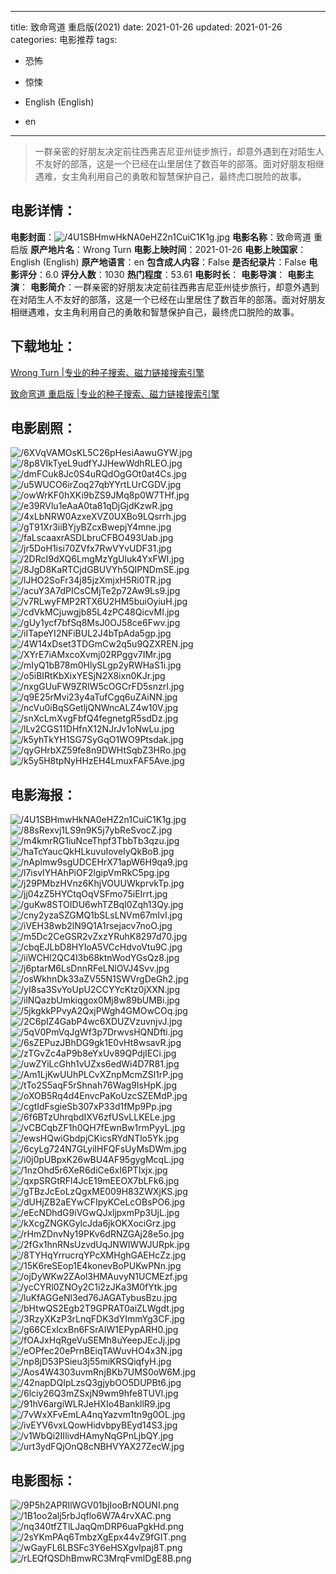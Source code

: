
---
title: 致命弯道 重启版(2021)
date: 2021-01-26
updated: 2021-01-26
categories: 电影推荐
tags:
- 恐怖
- 惊悚

- English (English)
- en
---


> 一群亲密的好朋友决定前往西弗吉尼亚州徒步旅行，却意外遇到在对陌生人不友好的部落，这是一个已经在山里居住了数百年的部落。面对好朋友相继遇难，女主角利用自己的勇敢和智慧保护自己，最终虎口脱险的故事。

## **电影详情**：

**电影封面**：<img src="https://image.tmdb.org/t/p/w200/4U1SBHmwHkNA0eHZ2n1CuiC1K1g.jpg" alt="/4U1SBHmwHkNA0eHZ2n1CuiC1K1g.jpg" title="/4U1SBHmwHkNA0eHZ2n1CuiC1K1g.jpg">
**电影名称**：致命弯道 重启版
**原产地片名**：Wrong Turn
**电影上映时间**：2021-01-26
**电影上映国家**：English (English)
**原产地语言**：en
**包含成人内容**：False
**是否纪录片**：False
**电影评分**：6.0
**评分人数**：1030
**热门程度**：53.61
**电影时长**：
**电影导演**：
**电影主演**：
**电影简介**：一群亲密的好朋友决定前往西弗吉尼亚州徒步旅行，却意外遇到在对陌生人不友好的部落，这是一个已经在山里居住了数百年的部落。面对好朋友相继遇难，女主角利用自己的勇敢和智慧保护自己，最终虎口脱险的故事。

## **下载地址**：
[Wrong Turn |专业的种子搜索、磁力链接搜索引擎](https://movie.amd794.com:2083/?search=Wrong%20Turn&ordering=&mode=match_phrase&page_size=10&page=1)

[致命弯道 重启版 |专业的种子搜索、磁力链接搜索引擎](https://movie.amd794.com:2083/?search=%E8%87%B4%E5%91%BD%E5%BC%AF%E9%81%93%20%E9%87%8D%E5%90%AF%E7%89%88&ordering=&mode=match_phrase&page_size=10&page=1)
 

## **电影剧照**：
<img src="https://image.tmdb.org/t/p/original/6XVqVAMOsKL5C26pHesiAawuGYW.jpg" alt="/6XVqVAMOsKL5C26pHesiAawuGYW.jpg" title="/6XVqVAMOsKL5C26pHesiAawuGYW.jpg"><img src="https://image.tmdb.org/t/p/original/8p8VIkTyeL9udfYJJHewWdhRLEO.jpg" alt="/8p8VIkTyeL9udfYJJHewWdhRLEO.jpg" title="/8p8VIkTyeL9udfYJJHewWdhRLEO.jpg"><img src="https://image.tmdb.org/t/p/original/dmFCuk8Jc0S4uRQdOgGOt0at4Cs.jpg" alt="/dmFCuk8Jc0S4uRQdOgGOt0at4Cs.jpg" title="/dmFCuk8Jc0S4uRQdOgGOt0at4Cs.jpg"><img src="https://image.tmdb.org/t/p/original/u5WUCO6irZoq27qbYYrtLUrCGDV.jpg" alt="/u5WUCO6irZoq27qbYYrtLUrCGDV.jpg" title="/u5WUCO6irZoq27qbYYrtLUrCGDV.jpg"><img src="https://image.tmdb.org/t/p/original/owWrKF0hXKi9bZS9JMq8p0W7THf.jpg" alt="/owWrKF0hXKi9bZS9JMq8p0W7THf.jpg" title="/owWrKF0hXKi9bZS9JMq8p0W7THf.jpg"><img src="https://image.tmdb.org/t/p/original/e39RVlu1eAaA0ta81qDjGjdKzwR.jpg" alt="/e39RVlu1eAaA0ta81qDjGjdKzwR.jpg" title="/e39RVlu1eAaA0ta81qDjGjdKzwR.jpg"><img src="https://image.tmdb.org/t/p/original/4xLbNRW0AzxeXVZ0UXBo9LQsrrh.jpg" alt="/4xLbNRW0AzxeXVZ0UXBo9LQsrrh.jpg" title="/4xLbNRW0AzxeXVZ0UXBo9LQsrrh.jpg"><img src="https://image.tmdb.org/t/p/original/gT91Xr3iiBYjyBZcxBwepjY4mne.jpg" alt="/gT91Xr3iiBYjyBZcxBwepjY4mne.jpg" title="/gT91Xr3iiBYjyBZcxBwepjY4mne.jpg"><img src="https://image.tmdb.org/t/p/original/faLscaaxrASDLbruCFBO493Uab.jpg" alt="/faLscaaxrASDLbruCFBO493Uab.jpg" title="/faLscaaxrASDLbruCFBO493Uab.jpg"><img src="https://image.tmdb.org/t/p/original/jr5DoH1isi70ZVfx7RwVYvUDF31.jpg" alt="/jr5DoH1isi70ZVfx7RwVYvUDF31.jpg" title="/jr5DoH1isi70ZVfx7RwVYvUDF31.jpg"><img src="https://image.tmdb.org/t/p/original/2DRcI9dXQ6LmgMzYgUluk4YxFWI.jpg" alt="/2DRcI9dXQ6LmgMzYgUluk4YxFWI.jpg" title="/2DRcI9dXQ6LmgMzYgUluk4YxFWI.jpg"><img src="https://image.tmdb.org/t/p/original/8JgD8KaRTCjdGBUVYh5QIPNDmSE.jpg" alt="/8JgD8KaRTCjdGBUVYh5QIPNDmSE.jpg" title="/8JgD8KaRTCjdGBUVYh5QIPNDmSE.jpg"><img src="https://image.tmdb.org/t/p/original/lJHO2SoFr34j85jzXmjxH5Ri0TR.jpg" alt="/lJHO2SoFr34j85jzXmjxH5Ri0TR.jpg" title="/lJHO2SoFr34j85jzXmjxH5Ri0TR.jpg"><img src="https://image.tmdb.org/t/p/original/acuY3A7dPICsCMjTe2p72Aw9Ls9.jpg" alt="/acuY3A7dPICsCMjTe2p72Aw9Ls9.jpg" title="/acuY3A7dPICsCMjTe2p72Aw9Ls9.jpg"><img src="https://image.tmdb.org/t/p/original/v7RLwyFMP2RTX6U2HM5buiOyiuH.jpg" alt="/v7RLwyFMP2RTX6U2HM5buiOyiuH.jpg" title="/v7RLwyFMP2RTX6U2HM5buiOyiuH.jpg"><img src="https://image.tmdb.org/t/p/original/cdVkMCjuwgjb85L4zPC48QicvMI.jpg" alt="/cdVkMCjuwgjb85L4zPC48QicvMI.jpg" title="/cdVkMCjuwgjb85L4zPC48QicvMI.jpg"><img src="https://image.tmdb.org/t/p/original/gUy1ycf7bfSq8MsJ0OJ58ce6Fwv.jpg" alt="/gUy1ycf7bfSq8MsJ0OJ58ce6Fwv.jpg" title="/gUy1ycf7bfSq8MsJ0OJ58ce6Fwv.jpg"><img src="https://image.tmdb.org/t/p/original/iITapeYI2NFiBUL2J4bTpAda5gp.jpg" alt="/iITapeYI2NFiBUL2J4bTpAda5gp.jpg" title="/iITapeYI2NFiBUL2J4bTpAda5gp.jpg"><img src="https://image.tmdb.org/t/p/original/4W14xDset3TDGmCw2q5u9QZXREN.jpg" alt="/4W14xDset3TDGmCw2q5u9QZXREN.jpg" title="/4W14xDset3TDGmCw2q5u9QZXREN.jpg"><img src="https://image.tmdb.org/t/p/original/XYrE7iAMxcoXvmj02RPggv7IMr.jpg" alt="/XYrE7iAMxcoXvmj02RPggv7IMr.jpg" title="/XYrE7iAMxcoXvmj02RPggv7IMr.jpg"><img src="https://image.tmdb.org/t/p/original/mIyQ1bB78m0HlySLgp2yRWHaS1i.jpg" alt="/mIyQ1bB78m0HlySLgp2yRWHaS1i.jpg" title="/mIyQ1bB78m0HlySLgp2yRWHaS1i.jpg"><img src="https://image.tmdb.org/t/p/original/o5iBIRtKbXixYESjN2X8ixn0KJr.jpg" alt="/o5iBIRtKbXixYESjN2X8ixn0KJr.jpg" title="/o5iBIRtKbXixYESjN2X8ixn0KJr.jpg"><img src="https://image.tmdb.org/t/p/original/nxgGUuFW9ZRIW5cOGCrFD5snzrI.jpg" alt="/nxgGUuFW9ZRIW5cOGCrFD5snzrI.jpg" title="/nxgGUuFW9ZRIW5cOGCrFD5snzrI.jpg"><img src="https://image.tmdb.org/t/p/original/q9E25rMvi23y4aTufCgq6uZAiNN.jpg" alt="/q9E25rMvi23y4aTufCgq6uZAiNN.jpg" title="/q9E25rMvi23y4aTufCgq6uZAiNN.jpg"><img src="https://image.tmdb.org/t/p/original/ncVu0iBqSGetljQNWncALZ4w10V.jpg" alt="/ncVu0iBqSGetljQNWncALZ4w10V.jpg" title="/ncVu0iBqSGetljQNWncALZ4w10V.jpg"><img src="https://image.tmdb.org/t/p/original/snXcLmXvgFbfQ4fegnetgR5sdDz.jpg" alt="/snXcLmXvgFbfQ4fegnetgR5sdDz.jpg" title="/snXcLmXvgFbfQ4fegnetgR5sdDz.jpg"><img src="https://image.tmdb.org/t/p/original/lLv2CGS11DHfnX12NJrJv1oNwLu.jpg" alt="/lLv2CGS11DHfnX12NJrJv1oNwLu.jpg" title="/lLv2CGS11DHfnX12NJrJv1oNwLu.jpg"><img src="https://image.tmdb.org/t/p/original/k5yhTkYH1SG7SyGqO1WO9Ptsdak.jpg" alt="/k5yhTkYH1SG7SyGqO1WO9Ptsdak.jpg" title="/k5yhTkYH1SG7SyGqO1WO9Ptsdak.jpg"><img src="https://image.tmdb.org/t/p/original/qyGHrbXZ59fe8n9DWHtSqbZ3HRo.jpg" alt="/qyGHrbXZ59fe8n9DWHtSqbZ3HRo.jpg" title="/qyGHrbXZ59fe8n9DWHtSqbZ3HRo.jpg"><img src="https://image.tmdb.org/t/p/original/k5y5H8tpNyHHzEH4LmuxFAF5Ave.jpg" alt="/k5y5H8tpNyHHzEH4LmuxFAF5Ave.jpg" title="/k5y5H8tpNyHHzEH4LmuxFAF5Ave.jpg">

## **电影海报**：
<img src="https://image.tmdb.org/t/p/original/4U1SBHmwHkNA0eHZ2n1CuiC1K1g.jpg" alt="/4U1SBHmwHkNA0eHZ2n1CuiC1K1g.jpg" title="/4U1SBHmwHkNA0eHZ2n1CuiC1K1g.jpg"><img src="https://image.tmdb.org/t/p/original/88sRexvj1LS9n9K5j7ybReSvocZ.jpg" alt="/88sRexvj1LS9n9K5j7ybReSvocZ.jpg" title="/88sRexvj1LS9n9K5j7ybReSvocZ.jpg"><img src="https://image.tmdb.org/t/p/original/m4kmrRG1iuNceThpf3TbbTb3qzu.jpg" alt="/m4kmrRG1iuNceThpf3TbbTb3qzu.jpg" title="/m4kmrRG1iuNceThpf3TbbTb3qzu.jpg"><img src="https://image.tmdb.org/t/p/original/haTcYaucQkHLkuvuIoveIyQkBoB.jpg" alt="/haTcYaucQkHLkuvuIoveIyQkBoB.jpg" title="/haTcYaucQkHLkuvuIoveIyQkBoB.jpg"><img src="https://image.tmdb.org/t/p/original/nAplmw9sgUDCEHrX71apW6H9qa9.jpg" alt="/nAplmw9sgUDCEHrX71apW6H9qa9.jpg" title="/nAplmw9sgUDCEHrX71apW6H9qa9.jpg"><img src="https://image.tmdb.org/t/p/original/l7isvIYHAhPiOF2lgipVmRkC5pg.jpg" alt="/l7isvIYHAhPiOF2lgipVmRkC5pg.jpg" title="/l7isvIYHAhPiOF2lgipVmRkC5pg.jpg"><img src="https://image.tmdb.org/t/p/original/j29PMbzHVnz6KhjVOUUWkprvkTp.jpg" alt="/j29PMbzHVnz6KhjVOUUWkprvkTp.jpg" title="/j29PMbzHVnz6KhjVOUUWkprvkTp.jpg"><img src="https://image.tmdb.org/t/p/original/jj04zZ5HYCtqOqVSFmo75iEIrrt.jpg" alt="/jj04zZ5HYCtqOqVSFmo75iEIrrt.jpg" title="/jj04zZ5HYCtqOqVSFmo75iEIrrt.jpg"><img src="https://image.tmdb.org/t/p/original/guKw8STOIDU6whTZBqI0Zqh13Qy.jpg" alt="/guKw8STOIDU6whTZBqI0Zqh13Qy.jpg" title="/guKw8STOIDU6whTZBqI0Zqh13Qy.jpg"><img src="https://image.tmdb.org/t/p/original/cny2yzaSZGMQ1bSLsLNVm67mIvI.jpg" alt="/cny2yzaSZGMQ1bSLsLNVm67mIvI.jpg" title="/cny2yzaSZGMQ1bSLsLNVm67mIvI.jpg"><img src="https://image.tmdb.org/t/p/original/iVEH38wb2lN9Q1A1rsejacv7noO.jpg" alt="/iVEH38wb2lN9Q1A1rsejacv7noO.jpg" title="/iVEH38wb2lN9Q1A1rsejacv7noO.jpg"><img src="https://image.tmdb.org/t/p/original/m5Dc2CeGSR2vZxzYRuhK8297d70.jpg" alt="/m5Dc2CeGSR2vZxzYRuhK8297d70.jpg" title="/m5Dc2CeGSR2vZxzYRuhK8297d70.jpg"><img src="https://image.tmdb.org/t/p/original/cbqEJLbD8HYIoA5VCcHdvoVtu9C.jpg" alt="/cbqEJLbD8HYIoA5VCcHdvoVtu9C.jpg" title="/cbqEJLbD8HYIoA5VCcHdvoVtu9C.jpg"><img src="https://image.tmdb.org/t/p/original/iiWCHl2QC4l3b68ktnWodYGsQz8.jpg" alt="/iiWCHl2QC4l3b68ktnWodYGsQz8.jpg" title="/iiWCHl2QC4l3b68ktnWodYGsQz8.jpg"><img src="https://image.tmdb.org/t/p/original/j6ptarM6LsDnnRFeLNlOVJ4Svv.jpg" alt="/j6ptarM6LsDnnRFeLNlOVJ4Svv.jpg" title="/j6ptarM6LsDnnRFeLNlOVJ4Svv.jpg"><img src="https://image.tmdb.org/t/p/original/osWkhnDk33aZV55N1SWVrgDeGh2.jpg" alt="/osWkhnDk33aZV55N1SWVrgDeGh2.jpg" title="/osWkhnDk33aZV55N1SWVrgDeGh2.jpg"><img src="https://image.tmdb.org/t/p/original/yI8sa3SvYoUpU2CCYYcKtz0jXXN.jpg" alt="/yI8sa3SvYoUpU2CCYYcKtz0jXXN.jpg" title="/yI8sa3SvYoUpU2CCYYcKtz0jXXN.jpg"><img src="https://image.tmdb.org/t/p/original/ilNQazbUmkiqgox0Mj8w89bUMBi.jpg" alt="/ilNQazbUmkiqgox0Mj8w89bUMBi.jpg" title="/ilNQazbUmkiqgox0Mj8w89bUMBi.jpg"><img src="https://image.tmdb.org/t/p/original/5jkgkkPPvyA2QxjPWgh4GMOwCOq.jpg" alt="/5jkgkkPPvyA2QxjPWgh4GMOwCOq.jpg" title="/5jkgkkPPvyA2QxjPWgh4GMOwCOq.jpg"><img src="https://image.tmdb.org/t/p/original/2C6pIZ4GabP4wc6XDUZVzuvnjvJ.jpg" alt="/2C6pIZ4GabP4wc6XDUZVzuvnjvJ.jpg" title="/2C6pIZ4GabP4wc6XDUZVzuvnjvJ.jpg"><img src="https://image.tmdb.org/t/p/original/5qV0PmVqJgWf3p7DrwvsHQNDfti.jpg" alt="/5qV0PmVqJgWf3p7DrwvsHQNDfti.jpg" title="/5qV0PmVqJgWf3p7DrwvsHQNDfti.jpg"><img src="https://image.tmdb.org/t/p/original/6sZEPuzJBhDG9gk1E0vHt8wsavR.jpg" alt="/6sZEPuzJBhDG9gk1E0vHt8wsavR.jpg" title="/6sZEPuzJBhDG9gk1E0vHt8wsavR.jpg"><img src="https://image.tmdb.org/t/p/original/zTGvZc4aP9b8eYxUv89QPdjIECi.jpg" alt="/zTGvZc4aP9b8eYxUv89QPdjIECi.jpg" title="/zTGvZc4aP9b8eYxUv89QPdjIECi.jpg"><img src="https://image.tmdb.org/t/p/original/uwZYiLcGhh1vUZxs6edWi4D7R81.jpg" alt="/uwZYiLcGhh1vUZxs6edWi4D7R81.jpg" title="/uwZYiLcGhh1vUZxs6edWi4D7R81.jpg"><img src="https://image.tmdb.org/t/p/original/Am1LjKwUUhPLCvXZnpMcmZSl1rP.jpg" alt="/Am1LjKwUUhPLCvXZnpMcmZSl1rP.jpg" title="/Am1LjKwUUhPLCvXZnpMcmZSl1rP.jpg"><img src="https://image.tmdb.org/t/p/original/tTo2S5aqF5rShnah76Wag9IsHpK.jpg" alt="/tTo2S5aqF5rShnah76Wag9IsHpK.jpg" title="/tTo2S5aqF5rShnah76Wag9IsHpK.jpg"><img src="https://image.tmdb.org/t/p/original/oXOB5Rq4d4EnvcPaKoUzcSZEMdP.jpg" alt="/oXOB5Rq4d4EnvcPaKoUzcSZEMdP.jpg" title="/oXOB5Rq4d4EnvcPaKoUzcSZEMdP.jpg"><img src="https://image.tmdb.org/t/p/original/cgtIdFsgieSb307xP33d1fMp9Pp.jpg" alt="/cgtIdFsgieSb307xP33d1fMp9Pp.jpg" title="/cgtIdFsgieSb307xP33d1fMp9Pp.jpg"><img src="https://image.tmdb.org/t/p/original/6f6BTzUhrqbdIXV6zfUSvLLKELe.jpg" alt="/6f6BTzUhrqbdIXV6zfUSvLLKELe.jpg" title="/6f6BTzUhrqbdIXV6zfUSvLLKELe.jpg"><img src="https://image.tmdb.org/t/p/original/vCBCqbZF1h0QH7fEwnBw1rmPyyL.jpg" alt="/vCBCqbZF1h0QH7fEwnBw1rmPyyL.jpg" title="/vCBCqbZF1h0QH7fEwnBw1rmPyyL.jpg"><img src="https://image.tmdb.org/t/p/original/ewsHQwiGbdpjCKicsRYdNTlo5Yk.jpg" alt="/ewsHQwiGbdpjCKicsRYdNTlo5Yk.jpg" title="/ewsHQwiGbdpjCKicsRYdNTlo5Yk.jpg"><img src="https://image.tmdb.org/t/p/original/6cyLg724N7GLyiIHFQFsUyMsDWm.jpg" alt="/6cyLg724N7GLyiIHFQFsUyMsDWm.jpg" title="/6cyLg724N7GLyiIHFQFsUyMsDWm.jpg"><img src="https://image.tmdb.org/t/p/original/i0j0pUBpxK26wBU4AF95gygMcqL.jpg" alt="/i0j0pUBpxK26wBU4AF95gygMcqL.jpg" title="/i0j0pUBpxK26wBU4AF95gygMcqL.jpg"><img src="https://image.tmdb.org/t/p/original/1nzOhd5r6XeR6diCe6xI6PTIxjx.jpg" alt="/1nzOhd5r6XeR6diCe6xI6PTIxjx.jpg" title="/1nzOhd5r6XeR6diCe6xI6PTIxjx.jpg"><img src="https://image.tmdb.org/t/p/original/qxpSRGtRFl4JcE19mEEOX7bLFk6.jpg" alt="/qxpSRGtRFl4JcE19mEEOX7bLFk6.jpg" title="/qxpSRGtRFl4JcE19mEEOX7bLFk6.jpg"><img src="https://image.tmdb.org/t/p/original/gTBzJcEoLzQgxME009H83ZWXjKS.jpg" alt="/gTBzJcEoLzQgxME009H83ZWXjKS.jpg" title="/gTBzJcEoLzQgxME009H83ZWXjKS.jpg"><img src="https://image.tmdb.org/t/p/original/dUHjZB2aEYwCFIpyKCeLcOBsPO6.jpg" alt="/dUHjZB2aEYwCFIpyKCeLcOBsPO6.jpg" title="/dUHjZB2aEYwCFIpyKCeLcOBsPO6.jpg"><img src="https://image.tmdb.org/t/p/original/eEcNDhdG9iVGwQJxljpxmPp3UjL.jpg" alt="/eEcNDhdG9iVGwQJxljpxmPp3UjL.jpg" title="/eEcNDhdG9iVGwQJxljpxmPp3UjL.jpg"><img src="https://image.tmdb.org/t/p/original/kXcgZNGKGylcJda6jkOKXociGrz.jpg" alt="/kXcgZNGKGylcJda6jkOKXociGrz.jpg" title="/kXcgZNGKGylcJda6jkOKXociGrz.jpg"><img src="https://image.tmdb.org/t/p/original/rHmZDnvNy19PKv6dRNZGAj28e5o.jpg" alt="/rHmZDnvNy19PKv6dRNZGAj28e5o.jpg" title="/rHmZDnvNy19PKv6dRNZGAj28e5o.jpg"><img src="https://image.tmdb.org/t/p/original/2fGx1hnRNsUzvdUqJNWIWWJURpk.jpg" alt="/2fGx1hnRNsUzvdUqJNWIWWJURpk.jpg" title="/2fGx1hnRNsUzvdUqJNWIWWJURpk.jpg"><img src="https://image.tmdb.org/t/p/original/8TYHqYrrucrqYPcXMHghGAEHcZz.jpg" alt="/8TYHqYrrucrqYPcXMHghGAEHcZz.jpg" title="/8TYHqYrrucrqYPcXMHghGAEHcZz.jpg"><img src="https://image.tmdb.org/t/p/original/15K6reSEop1E4konevBoPUKwPNn.jpg" alt="/15K6reSEop1E4konevBoPUKwPNn.jpg" title="/15K6reSEop1E4konevBoPUKwPNn.jpg"><img src="https://image.tmdb.org/t/p/original/ojDyWKw2ZAol3HMAuvyN1UCMEzf.jpg" alt="/ojDyWKw2ZAol3HMAuvyN1UCMEzf.jpg" title="/ojDyWKw2ZAol3HMAuvyN1UCMEzf.jpg"><img src="https://image.tmdb.org/t/p/original/ycCYRl0ZNOy2C1i2zJKa3M0fYtk.jpg" alt="/ycCYRl0ZNOy2C1i2zJKa3M0fYtk.jpg" title="/ycCYRl0ZNOy2C1i2zJKa3M0fYtk.jpg"><img src="https://image.tmdb.org/t/p/original/luKfAGGeNl3ed76JAGATybusBzu.jpg" alt="/luKfAGGeNl3ed76JAGATybusBzu.jpg" title="/luKfAGGeNl3ed76JAGATybusBzu.jpg"><img src="https://image.tmdb.org/t/p/original/bHtwQS2Egb2T9GPRAT0aiZLWgdt.jpg" alt="/bHtwQS2Egb2T9GPRAT0aiZLWgdt.jpg" title="/bHtwQS2Egb2T9GPRAT0aiZLWgdt.jpg"><img src="https://image.tmdb.org/t/p/original/3RzyXKzP3rLnqFDK3dYImmYg3CF.jpg" alt="/3RzyXKzP3rLnqFDK3dYImmYg3CF.jpg" title="/3RzyXKzP3rLnqFDK3dYImmYg3CF.jpg"><img src="https://image.tmdb.org/t/p/original/g66CExlcxBn6FSrAIW1EPypARH0.jpg" alt="/g66CExlcxBn6FSrAIW1EPypARH0.jpg" title="/g66CExlcxBn6FSrAIW1EPypARH0.jpg"><img src="https://image.tmdb.org/t/p/original/fOAJxHqRgeVuSEMh8uYeepJEcJj.jpg" alt="/fOAJxHqRgeVuSEMh8uYeepJEcJj.jpg" title="/fOAJxHqRgeVuSEMh8uYeepJEcJj.jpg"><img src="https://image.tmdb.org/t/p/original/eOPfec20ePrnBEiqTAWuvHO4x3N.jpg" alt="/eOPfec20ePrnBEiqTAWuvHO4x3N.jpg" title="/eOPfec20ePrnBEiqTAWuvHO4x3N.jpg"><img src="https://image.tmdb.org/t/p/original/np8jD53PSieu3j55miKRSQiqfyH.jpg" alt="/np8jD53PSieu3j55miKRSQiqfyH.jpg" title="/np8jD53PSieu3j55miKRSQiqfyH.jpg"><img src="https://image.tmdb.org/t/p/original/Aos4W4303uvmRnjBKb7UMS0oW6M.jpg" alt="/Aos4W4303uvmRnjBKb7UMS0oW6M.jpg" title="/Aos4W4303uvmRnjBKb7UMS0oW6M.jpg"><img src="https://image.tmdb.org/t/p/original/42napDQIpLzsQ3gjybOO5DUPBt6.jpg" alt="/42napDQIpLzsQ3gjybOO5DUPBt6.jpg" title="/42napDQIpLzsQ3gjybOO5DUPBt6.jpg"><img src="https://image.tmdb.org/t/p/original/6lciy26Q3mZSxjN9wm9hfe8TUVl.jpg" alt="/6lciy26Q3mZSxjN9wm9hfe8TUVl.jpg" title="/6lciy26Q3mZSxjN9wm9hfe8TUVl.jpg"><img src="https://image.tmdb.org/t/p/original/91hV6argiWLRJeHXIo4BankllR9.jpg" alt="/91hV6argiWLRJeHXIo4BankllR9.jpg" title="/91hV6argiWLRJeHXIo4BankllR9.jpg"><img src="https://image.tmdb.org/t/p/original/7vWxXFvEmLA4nqYazvm1tn9g0OL.jpg" alt="/7vWxXFvEmLA4nqYazvm1tn9g0OL.jpg" title="/7vWxXFvEmLA4nqYazvm1tn9g0OL.jpg"><img src="https://image.tmdb.org/t/p/original/ivEYV6vxLQowHidvbpyBEyd14S3.jpg" alt="/ivEYV6vxLQowHidvbpyBEyd14S3.jpg" title="/ivEYV6vxLQowHidvbpyBEyd14S3.jpg"><img src="https://image.tmdb.org/t/p/original/v1WbQi2IIlivdHAmyNqGPnLjbQY.jpg" alt="/v1WbQi2IIlivdHAmyNqGPnLjbQY.jpg" title="/v1WbQi2IIlivdHAmyNqGPnLjbQY.jpg"><img src="https://image.tmdb.org/t/p/original/urt3ydFQjOnQ8cNBHVYAX27ZecW.jpg" alt="/urt3ydFQjOnQ8cNBHVYAX27ZecW.jpg" title="/urt3ydFQjOnQ8cNBHVYAX27ZecW.jpg">

## **电影图标**：
<img src="https://image.tmdb.org/t/p/original/9P5h2APRIlWGV01bjIooBrNOUNI.png" alt="/9P5h2APRIlWGV01bjIooBrNOUNI.png" title="/9P5h2APRIlWGV01bjIooBrNOUNI.png"><img src="https://image.tmdb.org/t/p/original/1B1oo2alj5rbJqflo6W7A4rvXAC.png" alt="/1B1oo2alj5rbJqflo6W7A4rvXAC.png" title="/1B1oo2alj5rbJqflo6W7A4rvXAC.png"><img src="https://image.tmdb.org/t/p/original/nq340tfZTlLJaqQmDRP6uaPgkHd.png" alt="/nq340tfZTlLJaqQmDRP6uaPgkHd.png" title="/nq340tfZTlLJaqQmDRP6uaPgkHd.png"><img src="https://image.tmdb.org/t/p/original/2sYKmPAq6TmbzXgEpx44vZ9fGIT.png" alt="/2sYKmPAq6TmbzXgEpx44vZ9fGIT.png" title="/2sYKmPAq6TmbzXgEpx44vZ9fGIT.png"><img src="https://image.tmdb.org/t/p/original/wGayFL6LBSFc3Y6eHSXgvIpaj8T.png" alt="/wGayFL6LBSFc3Y6eHSXgvIpaj8T.png" title="/wGayFL6LBSFc3Y6eHSXgvIpaj8T.png"><img src="https://image.tmdb.org/t/p/original/rLEQfQSDhBmwRC3MrqFvmlDgE8B.png" alt="/rLEQfQSDhBmwRC3MrqFvmlDgE8B.png" title="/rLEQfQSDhBmwRC3MrqFvmlDgE8B.png">
